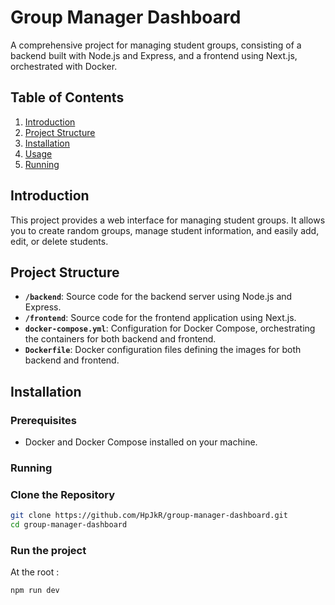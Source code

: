 # Group Manager Dashboard

A comprehensive project for managing student groups, consisting of a backend built with Node.js and Express, and a frontend using Next.js, orchestrated with Docker.

## Table of Contents

1. [Introduction](#introduction)
2. [Project Structure](#project-structure)
3. [Installation](#installation)
4. [Usage](#usage)
5. [Running](#running)

## Introduction

This project provides a web interface for managing student groups. It allows you to create random groups, manage student information, and easily add, edit, or delete students.

## Project Structure

- **`/backend`**: Source code for the backend server using Node.js and Express.
- **`/frontend`**: Source code for the frontend application using Next.js.
- **`docker-compose.yml`**: Configuration for Docker Compose, orchestrating the containers for both backend and frontend.
- **`Dockerfile`**: Docker configuration files defining the images for both backend and frontend.

## Installation

### Prerequisites

- Docker and Docker Compose installed on your machine.

### Running

### Clone the Repository

```bash
git clone https://github.com/HpJkR/group-manager-dashboard.git
cd group-manager-dashboard
```

### Run the project

At the root :

```bash
npm run dev
```
